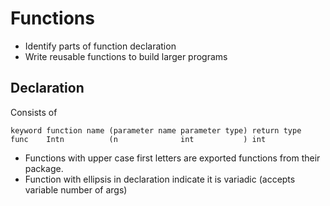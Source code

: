 # Functions
- Identify parts of function declaration
- Write reusable functions to build larger programs

## Declaration 
Consists of 
```
keyword function name (parameter name parameter type) return type
func    Intn          (n              int           ) int 
```

- Functions with upper case first letters are exported functions from their package.
- Function with ellipsis in declaration indicate it is variadic (accepts variable number of args)
